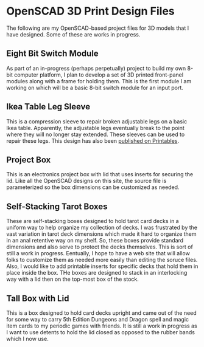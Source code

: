 # OpenSCAD 3D Print Design Files

The following are my OpenSCAD-based project files for 3D models that I have
designed. Some of these are works in progress.

## Eight Bit Switch Module

As part of an in-progress (perhaps perpetually) project to build my own 8-bit
computer platform, I plan to develop a set of 3D printed front-panel modules
along with a frame for holding them.  This is the first module I am working on
which will be a basic 8-bit switch module for an input port.

## Ikea Table Leg Sleeve

This is a compression sleeve to repair broken adjustable legs on a basic Ikea
table. Apparently, the adjustable legs eventually break to the point where they
will no longer stay extended.  These sleeves can be used to repair these legs.
This design has also been [published on Printables](https://www.printables.com/model/297085-ikea-table-adjustable-leg-repair-sleeve).

## Project Box

This is an electronics project box with lid that uses inserts for securing
the lid.  Like all the OpenSCAD designs on this site, the source file is
parameterized so the box dimensions can be customized as needed.

## Self-Stacking Tarot Boxes

These are self-stacking boxes designed to hold tarot card decks in a uniform
way to help organize my collection of decks.  I was frustrated by the vast
variation in tarot deck dimensions which made it hard to organize them in an
anal retentive way on my shelf. So, these boxes provide standard dimensions and
also serve to protect the decks themselves.  This is sort of still a work in 
progress.  Eentually, I hope to have a web site that will allow folks to
customize them as needed more easily than editing the soruce files. Also, I
would like to add printable inserts for specific decks that hold them in 
place inside the box.  THe boxes are designed to stack in an interlocking way
with a lid then on the top-most box of the stock.

## Tall Box with Lid

This is a box designed to hold card decks upright and came out of the need
for some way to carry 5th Edition Dungeons and Dragon spell and magic item
cards to my periodic games with friends. It is still a work in progress as
I want to use detents to hold the lid closed as opposed to the rubber bands
which I now use.
